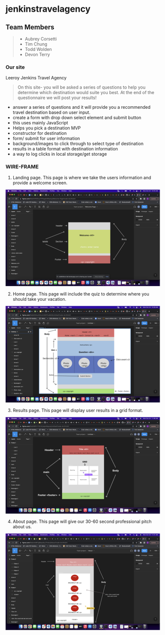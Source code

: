 # jenkinstravelagency

## Team Members

> * Aubrey Corsetti
> * Tim Chung
> * Todd Wolden
> * Devon Terry

### Our site

Leeroy Jenkins Travel Agency

> On this site- you will be asked a series of questions to help you determine which destination would suite you best. At the end of the questionnaire we will post your results!

* answer a series of questions and it will provide you a recommended
travel destination based on user input.
* create a form with drop down select element and submit button
* this uses mainly JavaScript
* Helps you pick a destination
MVP
* constructor for destination
* form/ submit for user information
* background/images to click through to select type of destination
* results in a table format with destination information
* a way to log clicks in local storage/get storage


### WIRE-FRAME

1. Landing page. This page is where we take the users information and provide a welcome screen.

![Landing welcome page](img/landingWF.png)

2. Home page. This page will include the quiz to determine where you should take your vacation.

![Home page](img/homeWF.png)

3. Results page. This page will display user results in a grid format.

![Results page](img/resultsWF.png)

4. About page. This page will give our 30-60 second professional pitch about us.

![About page](img/aboutWF.png)

